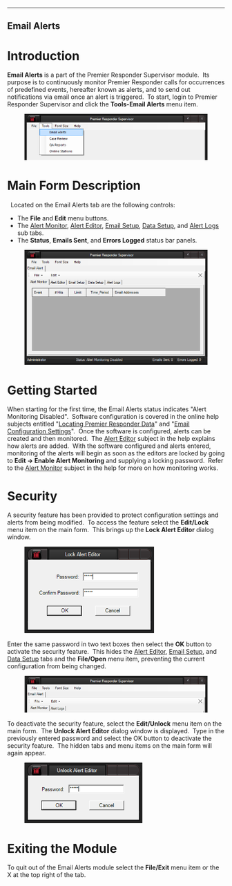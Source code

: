   ------------------
  **Email Alerts**
  ------------------

# Introduction

**Email Alerts** is a part of the Premier Responder Supervisor module. 
Its purpose is to continuously monitor Premier Responder calls for
occurrences of predefined events, hereafter known as alerts, and to send
out notifications via email once an alert is triggered.  To start, login
to Premier Responder Supervisor and click the **Tools-Email Alerts**
menu item.

<figure><img src=".gitbook/assets/Email%20Alert/image001.png" alt=""><figcaption></figcaption></figure>

# Main Form Description

  Located on the Email Alerts tab are the following controls:

-   The **File** and **Edit** menu buttons.
-   The [Alert Monitor](Alert%20Monitor.htm), [Alert
    Editor](Alert%20Editor.htm), [Email Setup](Email%20Setup.htm), [Data
    Setup](Data%20Setup.htm), and [Alert Logs](Alert%20Logs.htm) sub
    tabs.
-   The **Status**, **Emails Sent**, and **Errors Logged** status bar
    panels.

<figure><img src=".gitbook/assets/Email%20Alert/image002.png" alt=""><figcaption></figcaption></figure>

# Getting Started

When starting for the first time, the Email Alerts status indicates
\"Alert Monitoring Disabled\".  Software configuration is covered in the
online help subjects entitled \"[Locating Premier Responder
Data](Data%20Setup.htm)\" and \"[Email Configuration
Settings](Email%20Setup.htm)\".  Once the software is configured, alerts
can be created and then monitored.  The [Alert
Editor](Alert%20Editor.htm) subject in the help explains how alerts are
added.  With the software configured and alerts entered, monitoring of
the alerts will begin as soon as the editors are locked by going to
**Edit -\> Enable Alert Monitoring** and supplying a locking password. 
Refer to the [Alert Monitor](Alert%20Monitor.htm) subject in the help
for more on how monitoring works.

# Security

A security feature has been provided to protect configuration settings
and alerts from being modified.  To access the feature select the
**Edit/Lock** menu item on the main form.  This brings up the **Lock
Alert Editor** dialog window.

<figure><img src=".gitbook/assets/Email%20Alert/image003.png" alt=""><figcaption></figcaption></figure>

Enter the same password in two text boxes then select the **OK** button
to activate the security feature.  This hides the [Alert
Editor](Alert%20Editor.htm), [Email Setup](Email%20Setup.htm), and [Data
Setup](Data%20Setup.htm) tabs and the **File/Open** menu item,
preventing the current configuration from being changed.

<figure><img src=".gitbook/assets/Email%20Alert/image004.png" alt=""><figcaption></figcaption></figure>

To deactivate the security feature, select the **Edit/Unlock** menu item
on the main form.  The **Unlock Alert Editor** dialog window is
displayed.  Type in the previously entered password and select the OK
button to deactivate the security feature.  The hidden tabs and menu
items on the main form will again appear.

<figure><img src=".gitbook/assets/Email%20Alert/image005.png" alt=""><figcaption></figcaption></figure>

# Exiting the Module

To quit out of the Email Alerts module select the **File/Exit** menu
item or the X at the top right of the tab.
